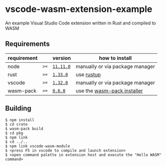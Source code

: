 # vscode-wasm-extension-example

An example Visual Studio Code extension written in Rust and compiled to WASM

## Requirements

| requirement  |      | version                                                              | how to install                                                                 |
| ------------ | ---- | :------------------------------------------------------------------- | ------------------------------------------------------------------------------ |
| node         | `>=` | [`11.11.0`](https://github.com/nodejs/node/releases/tag/v11.11.0)    | manually or via package manager                                                |
| rust         | `>=` | [`1.33.0`](https://github.com/rust-lang/rust/releases/tag/1.33.0)    | use [rustup](https://rustup.rs/)                                               |
| vscode       | `>=` | [`1.32.0`](https://code.visualstudio.com/)                           | manually or via package manager                                                |
| wasm-pack    | `>=` | [`0.6.0`](https://github.com/rustwasm/wasm-pack/releases/tag/v0.6.0) | use the [wasm-pack installer](https://rustwasm.github.io/wasm-pack/installer/) |

## Building

```
$ npm install
$ cd crate
$ wasm-pack build
$ cd pkg
$ npm link
$ cd ../..
$ npm link vscode-wasm-module
$ <press F5 in vscode to compile and launch extension>
$ <open command palette in extension host and execute the "Hello WASM" command>
```

